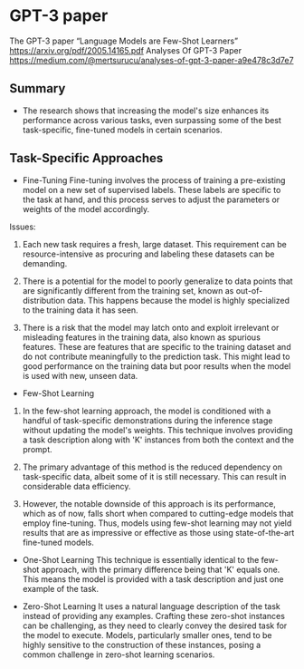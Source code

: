 # GPT-3 paper

The GPT-3 paper “Language Models are Few-Shot Learners” https://arxiv.org/pdf/2005.14165.pdf
Analyses Of GPT-3 Paper https://medium.com/@mertsurucu/analyses-of-gpt-3-paper-a9e478c3d7e7


## Summary
- The research shows that increasing the model's size enhances its performance across various tasks, even surpassing some of the best task-specific, fine-tuned models in certain scenarios.

## Task-Specific Approaches
- Fine-Tuning
Fine-tuning involves the process of training a pre-existing model on a new set of supervised labels. These labels are specific to the task at hand, and this process serves to adjust the parameters or weights of the model accordingly.

Issues: 
1. Each new task requires a fresh, large dataset. This requirement can be resource-intensive as procuring and labeling these datasets can be demanding.

2. There is a potential for the model to poorly generalize to data points that are significantly different from the training set, known as out-of-distribution data. This happens because the model is highly specialized to the training data it has seen.

3. There is a risk that the model may latch onto and exploit irrelevant or misleading features in the training data, also known as spurious features. These are features that are specific to the training dataset and do not contribute meaningfully to the prediction task. This might lead to good performance on the training data but poor results when the model is used with new, unseen data.

- Few-Shot Learning
1. In the few-shot learning approach, the model is conditioned with a handful of task-specific demonstrations during the inference stage without updating the model's weights. This technique involves providing a task description along with 'K' instances from both the context and the prompt.

2. The primary advantage of this method is the reduced dependency on task-specific data, albeit some of it is still necessary. This can result in considerable data efficiency.

3. However, the notable downside of this approach is its performance, which as of now, falls short when compared to cutting-edge models that employ fine-tuning. Thus, models using few-shot learning may not yield results that are as impressive or effective as those using state-of-the-art fine-tuned models.

- One-Shot Learning
This technique is essentially identical to the few-shot approach, with the primary difference being that 'K' equals one. This means the model is provided with a task description and just one example of the task.

- Zero-Shot Learning
It uses a natural language description of the task instead of providing any examples. Crafting these zero-shot instances can be challenging, as they need to clearly convey the desired task for the model to execute. Models, particularly smaller ones, tend to be highly sensitive to the construction of these instances, posing a common challenge in zero-shot learning scenarios.